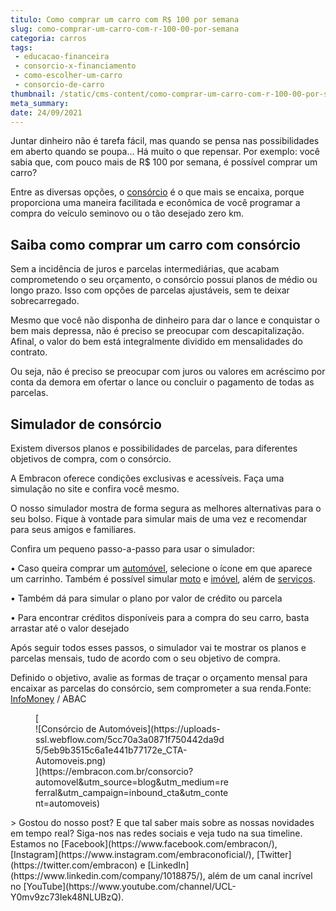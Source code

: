 ```yaml
---
titulo: Como comprar um carro com R$ 100 por semana
slug: como-comprar-um-carro-com-r-100-00-por-semana
categoria: carros
tags:
 - educacao-financeira
 - consorcio-x-financiamento
 - como-escolher-um-carro
 - consorcio-de-carro
thumbnail: /static/cms-content/como-comprar-um-carro-com-r-100-00-por-semana.png
meta_summary: 
date: 24/09/2021
---
```

Juntar dinheiro não é tarefa fácil, mas quando se pensa nas possibilidades em aberto quando se poupa... Há muito o que repensar. Por exemplo: você sabia que, com pouco mais de R$ 100 por semana, é possível comprar um carro?

Entre as diversas opções, o [consórcio](https://www.embracon.com.br/conhecaoconsorcio/entenda-o-consorcio) é o que mais se encaixa, porque proporciona uma maneira facilitada e econômica de você programar a compra do veículo seminovo ou o tão desejado zero km.

Saiba como comprar um carro com consórcio
-----------------------------------------

Sem a incidência de juros e parcelas intermediárias, que acabam comprometendo o seu orçamento, o consórcio possui planos de médio ou longo prazo. Isso com opções de parcelas ajustáveis, sem te deixar sobrecarregado.

Mesmo que você não disponha de dinheiro para dar o lance e conquistar o bem mais depressa, não é preciso se preocupar com descapitalização. Afinal, o valor do bem está integralmente dividido em mensalidades do contrato.

Ou seja, não é preciso se preocupar com juros ou valores em acréscimo por conta da demora em ofertar o lance ou concluir o pagamento de todas as parcelas.

Simulador de consórcio
----------------------

Existem diversos planos e possibilidades de parcelas, para diferentes objetivos de compra, com o consórcio.

A Embracon oferece condições exclusivas e acessíveis. Faça uma simulação no site e confira você mesmo.

O nosso simulador mostra de forma segura as melhores alternativas para o seu bolso. Fique à vontade para simular mais de uma vez e recomendar para seus amigos e familiares.

Confira um pequeno passo-a-passo para usar o simulador:

• Caso queira comprar um [automóvel](https://www.embracon.com.br/automoveis), selecione o ícone em que aparece um carrinho. Também é possível simular [moto](https://www.embracon.com.br/motos) e [imóvel](https://www.embracon.com.br/imoveis), além de [serviços](https://www.embracon.com.br/servicos).

• Também dá para simular o plano por valor de crédito ou parcela

• Para encontrar créditos disponíveis para a compra do seu carro, basta arrastar até o valor desejado

Após seguir todos esses passos, o simulador vai te mostrar os planos e parcelas mensais, tudo de acordo com o seu objetivo de compra.

Definido o objetivo, avalie as formas de traçar o orçamento mensal para encaixar as parcelas do consórcio, sem comprometer a sua renda.Fonte: [InfoMoney](https://www.infomoney.com.br/blogs/carros/o-mundo-sobre-muitas-rodas/post/7633025/o-bilionario-mercado-de-consorcios) / ABAC

<figure class="w-richtext-figure-type-image w-richtext-align-center" style="max-width:310px">[<div>![Consórcio de Automóveis](https://uploads-ssl.webflow.com/5cc70a3a0871f750442da9d5/5eb9b3515c6a1e441b77172e_CTA-Automoveis.png)</div>](https://embracon.com.br/consorcio?automovel&utm_source=blog&utm_medium=referral&utm_campaign=inbound_cta&utm_content=automoveis)</figure>> Gostou do nosso post? E que tal saber mais sobre as nossas novidades em tempo real? Siga-nos nas redes sociais e veja tudo na sua timeline. Estamos no [Facebook](https://www.facebook.com/embracon/), [Instagram](https://www.instagram.com/embraconoficial/), [Twitter](https://twitter.com/embracon) e [LinkedIn](https://www.linkedin.com/company/1018875/), além de um canal incrível no [YouTube](https://www.youtube.com/channel/UCL-Y0mv9zc73Iek48NLUBzQ).
